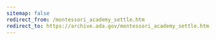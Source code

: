 ```yaml
---
sitemap: false 
redirect_from: /montessori_academy_settle.htm 
redirect_to: https://archive.ada.gov/montessori_academy_settle.htm 
---
```

